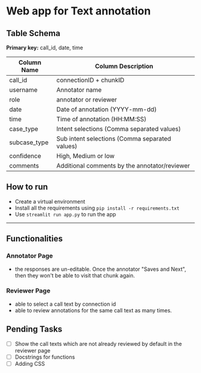 # Web app for Text annotation


## Table Schema

**Primary key:** call_id, date, time

| Column Name | Column Description |
|-------------|-------------------|
| call_id        | connectionID + chunkID |
| username         | Annotator name |
| role         | annotator or reviewer |
| date     | Date of annotation (YYYY-mm-dd) |
| time       | Time of annotation (HH:MM:SS) |
| case_type      | Intent selections (Comma separated values) |
| subcase_type      | Sub intent selections (Comma separated values) |
| confidence        | High, Medium or low |
| comments | Additional comments by the annotator/reviewer |

## How to run

- Create a virtual environment
- Install all the requirements using `pip install -r requirements.txt`
- Use `streamlit run app.py` to run the app

---
## Functionalities

### Annotator Page

- the responses are un-editable. Once the annotator "Saves and Next", then they won't be able to visit that chunk again.

### Reviewer Page

- able to select a call text by connection id
- able to review annotations for the same call text as many times.


## Pending Tasks

- [ ] Show the call texts which are not already reviewed by default in the reviewer page
- [ ] Docstrings for functions
- [ ] Adding CSS 
